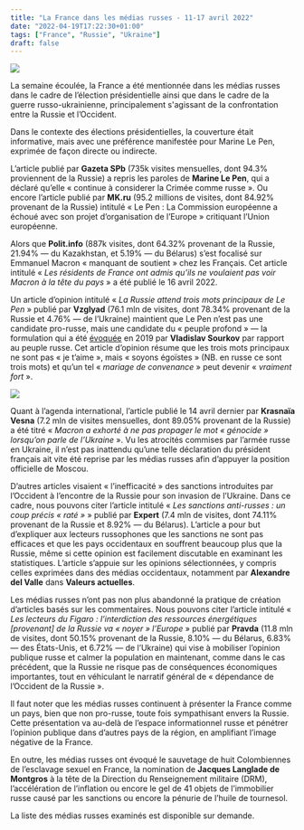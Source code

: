 ```yaml
---
title: "La France dans les médias russes - 11-17 avril 2022"
date: "2022-04-19T17:22:30+01:00"
tags: ["France", "Russie", "Ukraine"]
draft: false
---
```


![](/images/vzglyad_mlp.webp)

La semaine écoulée, la France a été mentionnée dans les médias russes dans le cadre de l’élection présidentielle ainsi que dans le cadre de la guerre russo-ukrainienne, principalement s'agissant de la confrontation entre la Russie et l’Occident.

Dans le contexte des élections présidentielles, la couverture était informative, mais avec une préférence manifestée pour Marine Le Pen, exprimée de façon directe ou indirecte.

L’article publié par **Gazeta SPb** (735k visites mensuelles, dont 94.3% proviennent de la Russie) a repris les paroles de **Marine Le Pen**, qui a déclaré qu’elle « continue à considerer la Crimée comme russe ». Ou encore l’article publié par **MK.ru** (95.2 millions de visites, dont 84.92% provenant de la Russie) intitulé « Le Pen : La Commission européenne a échoué avec son projet d’organisation de l’Europe » critiquant l’Union européenne.

Alors que **Polit.info** (887k visites, dont 64.32% provenant de la Russie, 21.94% — du Kazakhstan, et 5.19% — du Bélarus) s’est focalisé sur Emmanuel Macron « manquant de soutient » chez les Français. Cet article intitulé « *Les résidents de France ont admis qu’ils ne voulaient pas voir Macron à la tête du pays* » a été publié le 16 avril 2022.

Un article d’opinion intitulé « *La Russie attend trois mots principaux de Le Pen* » publié par **Vzglyad** (76.1 mln de visites, dont 78.34% provenant de la Russie et 4.76% — de l’Ukraine) maintient que Le Pen n’est pas une candidate pro-russe, mais une candidate du « peuple profond » — la formulation qui a été [évoquée](https://kolesnyk.fr/posts/vladislav-sourkov-sur-le-long-etat-de-potine/) en 2019 par **Vladislav Sourkov** par rapport au peuple russe. Cet article d’opinion résume que les trois mots principaux ne sont pas « je t’aime », mais « soyons égoïstes » (NB. en russe ce sont trois mots) et qu’un tel « *mariage de convenance* » peut devenir « *vraiment fort* ».

![](/images/rusprimavera_macron_genocide_ukraine.webp)

Quant à l’agenda international, l’article publié le 14 avril dernier par **Krasnaïa Vesna** (7.2 mln de visites mensuelles, dont 89.05% provenant de la Russie) a été titré « *Macron a exhorté à ne pas propager le mot « génocide » lorsqu’on parle de l’Ukraine* ». Vu les atrocités commises par l’armée russe en Ukraine, il n’est pas inattendu qu’une telle déclaration du président français ait vite été reprise par les médias russes afin d’appuyer la position officielle de Moscou.

D’autres articles visaient « l’inefficacité » des sanctions introduites par l’Occident à l’encontre de la Russie pour son invasion de l’Ukraine. Dans ce cadre, nous pouvons citer l’article intitulé « *Les sanctions anti-russes : un coup précis « raté »* » publié par **Expert** (7.4 mln de visites, dont 74.11% provenant de la Russie et 8.92% — du Bélarus). L’article a pour but d’expliquer aux lecteurs russophones que les sanctions ne sont pas efficaces et que les pays occidentaux en souffrent beaucoup plus que la Russie, même si cette opinion est facilement discutable en examinant les statistiques. L’article s’appuie sur les opinions sélectionnées, y compris celles exprimées dans des médias occidentaux, notamment par **Alexandre del Valle** dans **Valeurs actuelles**.

Les médias russes n’ont pas non plus abandonné la pratique de création d’articles basés sur les commentaires. Nous pouvons citer l’article intitulé « *Les lecteurs du Figaro : l’interdiction des ressources énergétiques [provenant] de la Russie va « noyer » l’Europe* » publié par **Pravda** (11.8 mln de visites, dont 50.15% provenant de la Russie, 8.10% — du Bélarus, 6.83% — des États-Unis, et 6.72% — de l’Ukraine) qui vise à mobiliser l’opinion publique russe et calmer la population en maintenant, comme dans le cas précédent, que la Russie ne risque pas de conséquences économiques importantes, tout en véhiculant le narratif général de « dépendance de l’Occident de la Russie ».

Il faut noter que les médias russes continuent à présenter la France comme un pays, bien que non pro-russe, toute fois sympathisant envers la Russie. Cette présentation va au-delà de l’espace informationnel russe et pénétrer l’opinion publique dans d’autres pays de la région, en amplifiant l’image négative de la France.

En outre, les médias russes ont évoqué le sauvetage de huit Colombiennes de l’esclavage sexuel en France, la nomination de **Jacques Langlade de Montgros** à la tête de la Direction du Renseignement militaire (DRM), l’accélération de l’inflation ou encore le gel de 41 objets de l’immobilier russe causé par les sanctions ou encore la pénurie de l’huile de tournesol.

La liste des médias russes examinés est disponible sur demande.
